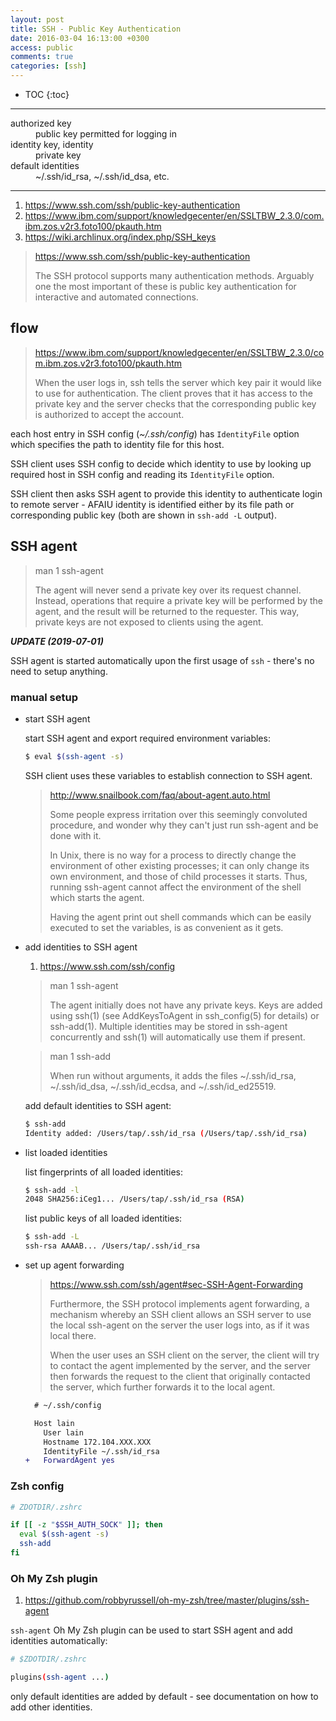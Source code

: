 ```yaml
---
layout: post
title: SSH - Public Key Authentication
date: 2016-03-04 16:13:00 +0300
access: public
comments: true
categories: [ssh]
---
```


<!-- more -->

* TOC
{:toc}
<hr>

<dl>
  <dt>authorized key</dt>
  <dd>public key permitted for logging in</dd>

  <dt>identity key, identity</dt>
  <dd>private key</dd>

  <dt>default identities</dt>
  <dd>~/.ssh/id_rsa, ~/.ssh/id_dsa, etc.</dd>
</dl>

<hr>

1. <https://www.ssh.com/ssh/public-key-authentication>
2. <https://www.ibm.com/support/knowledgecenter/en/SSLTBW_2.3.0/com.ibm.zos.v2r3.foto100/pkauth.htm>
3. <https://wiki.archlinux.org/index.php/SSH_keys>

> <https://www.ssh.com/ssh/public-key-authentication>
>
> The SSH protocol supports many authentication methods. Arguably one the most
> important of these is public key authentication for interactive and automated
> connections.

flow
----

> <https://www.ibm.com/support/knowledgecenter/en/SSLTBW_2.3.0/com.ibm.zos.v2r3.foto100/pkauth.htm>
>
> When the user logs in, ssh tells the server which key pair it would like to
> use for authentication. The client proves that it has access to the private
> key and the server checks that the corresponding public key is authorized to
> accept the account.

each host entry in SSH config (_~/.ssh/config_) has `IdentityFile` option
which specifies the path to identity file for this host.

SSH client uses SSH config to decide which identity to use by looking up
required host in SSH config and reading its `IdentityFile` option.

SSH client then asks SSH agent to provide this identity to authenticate
login to remote server - AFAIU identity is identified either by its file
path or corresponding public key (both are shown in `ssh-add -L` output).

SSH agent
---------

> man 1 ssh-agent
>
> The agent will never send a private key over its request channel. Instead,
> operations that require a private key will be performed by the agent, and
> the result will be returned to the requester. This way, private keys are
> not exposed to clients using the agent.

***UPDATE (2019-07-01)***

SSH agent is started automatically upon the first usage of `ssh` - there's no
need to setup anything.

### manual setup

- start SSH agent

  start SSH agent and export required environment variables:

  ```zsh
  $ eval $(ssh-agent -s)
  ```

  SSH client uses these variables to establish connection to SSH agent.

  > <http://www.snailbook.com/faq/about-agent.auto.html>
  >
  > Some people express irritation over this seemingly convoluted procedure,
  > and wonder why they can't just run ssh-agent and be done with it.
  >
  > In Unix, there is no way for a process to directly change the environment
  > of other existing processes; it can only change its own environment, and
  > those of child processes it starts. Thus, running ssh-agent cannot affect
  > the environment of the shell which starts the agent.
  >
  > Having the agent print out shell commands which can be easily executed to
  > set the variables, is as convenient as it gets.

- add identities to SSH agent

  1. <https://www.ssh.com/ssh/config>

  > man 1 ssh-agent
  >
  > The agent initially does not have any private keys. Keys are added using
  > ssh(1) (see AddKeysToAgent in ssh_config(5) for details) or ssh-add(1).
  > Multiple identities may be stored in ssh-agent concurrently and ssh(1)
  > will automatically use them if present.

  > man 1 ssh-add
  >
  > When run without arguments, it adds the files ~/.ssh/id_rsa, ~/.ssh/id_dsa,
  > ~/.ssh/id_ecdsa, and ~/.ssh/id_ed25519.

  add default identities to SSH agent:

  ```sh
  $ ssh-add
  Identity added: /Users/tap/.ssh/id_rsa (/Users/tap/.ssh/id_rsa)
  ```

- list loaded identities

  list fingerprints of all loaded identities:

  ```sh
  $ ssh-add -l
  2048 SHA256:iCeg1... /Users/tap/.ssh/id_rsa (RSA)
  ```

  list public keys of all loaded identities:

  ```sh
  $ ssh-add -L
  ssh-rsa AAAAB... /Users/tap/.ssh/id_rsa
  ```

- set up agent forwarding

  > <https://www.ssh.com/ssh/agent#sec-SSH-Agent-Forwarding>
  >
  > Furthermore, the SSH protocol implements agent forwarding, a mechanism
  > whereby an SSH client allows an SSH server to use the local ssh-agent on
  > the server the user logs into, as if it was local there.
  >
  > When the user uses an SSH client on the server, the client will try to
  > contact the agent implemented by the server, and the server then forwards
  > the request to the client that originally contacted the server, which
  > further forwards it to the local agent.

  ```diff
    # ~/.ssh/config

    Host lain
      User lain
      Hostname 172.104.XXX.XXX
      IdentityFile ~/.ssh/id_rsa
  +   ForwardAgent yes
  ```

### Zsh config

```zsh
# ZDOTDIR/.zshrc

if [[ -z "$SSH_AUTH_SOCK" ]]; then
  eval $(ssh-agent -s)
  ssh-add
fi
```

### Oh My Zsh plugin

1. <https://github.com/robbyrussell/oh-my-zsh/tree/master/plugins/ssh-agent>

`ssh-agent` Oh My Zsh plugin can be used to start SSH agent and add identities
automatically:

```sh
# $ZDOTDIR/.zshrc

plugins(ssh-agent ...)
```

only default identities are added by default - see documentation on how to add
other identities.
